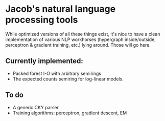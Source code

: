 # Jacob's natural language processing tools

While optimized versions of all these things exist, it's nice to have a clean
implementation of various NLP workhorses (hypergraph inside/outside, perceptron
& gradient training, etc.) lying around. Those will go here.

## Currently implemented:

- Packed forest I-O with arbitrary semirings
- The expected counts semiring for log-linear models.

## To do

- A generic CKY parser
- Training algorithms: perceptron, gradient descent, EM
